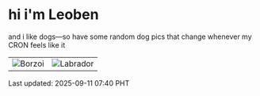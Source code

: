 # hi i'm Leoben

and i like dogs—so have some random dog pics that change whenever my CRON feels like it

|  |  |
|--------|----------|
| ![Borzoi](https://random-dog-vercel.vercel.app/api/random-borzoi?v=1757547629) | ![Labrador](https://random-dog-vercel.vercel.app/api/random-labrador?v=1757547629) |

Last updated: 2025-09-11 07:40 PHT
